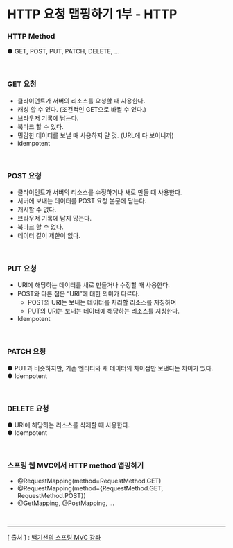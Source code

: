 HTTP 요청 맵핑하기 1부 - HTTP 
===

### HTTP Method
● GET, POST, PUT, PATCH, DELETE, ...

<br/>

### GET 요청
+ 클라이언트가 서버의 리소스를 요청할 때 사용한다. 
+ 캐싱 할 수 있다. (조건적인 GET으로 바뀔 수 있다.)  
+ 브라우저 기록에 남는다. 
+ 북마크 할 수 있다. 
+ 민감한 데이터를 보낼 때 사용하지 말 것. (URL에 다 보이니까) 
+ idempotent  

<br/>

### POST 요청
+ 클라이언트가 서버의 리소스를 수정하거나 새로 만들 때 사용한다. 
+ 서버에 보내는 데이터를 POST 요청 본문에 담는다. 
+ 캐시할 수 없다.   
+ 브라우저 기록에 남지 않는다.  
+ 북마크 할 수 없다. 
+ 데이터 길이 제한이 없다.  

<br/>

### PUT 요청
+ URI에 해당하는 데이터를 새로 만들거나 수정할 때 사용한다.  
+ POST와 다른 점은 “URI”에 대한 의미가 다르다.  
  - POST의 URI는 보내는 데이터를 처리할 리소스를 지칭하며 
  - PUT의 URI는 보내는 데이터에 해당하는 리소스를 지칭한다.    
+ Idempotent

<br/>

### PATCH 요청  
● PUT과 비슷하지만, 기존 엔티티와 새 데이터의 차이점만 보낸다는 차이가 있다.  
● Idempotent  

<br/>

### DELETE 요청
● URI에 해당하는 리소스를 삭제할 때 사용한다.  
● Idempotent  

<br/>

### 스프링 웹 MVC에서 HTTP method 맵핑하기
+ @RequestMapping(method=RequestMethod.GET) 
+ @RequestMapping(method={RequestMethod.GET, RequestMethod.POST}) 
+ @GetMapping, @PostMapping, ...  

<br/>

---
[ 출처 ] : [백기선의 스프링 MVC 강좌](https://www.inflearn.com/course/%EC%9B%B9-mvc#)   
